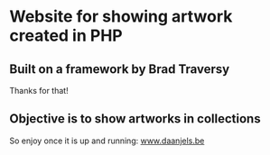 # Website for showing artwork created in PHP

## Built on a framework by Brad Traversy
Thanks for that!

## Objective is to show artworks in collections
So enjoy once it is up and running: www.daanjels.be 